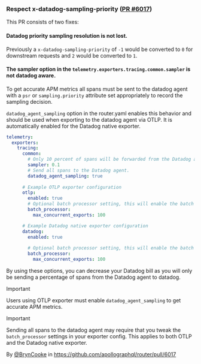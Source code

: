 ### Respect x-datadog-sampling-priority ([PR #6017](https://github.com/apollographql/router/pull/6017))

This PR consists of two fixes:
#### Datadog priority sampling resolution is not lost.

Previously a `x-datadog-sampling-priority` of `-1` would be converted to `0` for downstream requests and `2` would be converted to `1`.

#### The sampler option in the `telemetry.exporters.tracing.common.sampler` is not datadog aware.

To get accurate APM metrics all spans must be sent to the datadog agent with a `psr` or `sampling.priority` attribute set appropriately to record the sampling decision.

`datadog_agent_sampling` option in the router.yaml enables this behavior and should be used when exporting to the datadog agent via OTLP. 
It is automatically enabled for the Datadog native exporter.

```yaml
telemetry:
  exporters:
    tracing:
      common:
        # Only 10 percent of spans will be forwarded from the Datadog agent to Datadog. Experiment to find a value that is good for you!
        sampler: 0.1
        # Send all spans to the Datadog agent. 
        datadog_agent_sampling: true
      
      # Example OTLP exporter configuration
      otlp:
        enabled: true
        # Optional batch processor setting, this will enable the batch processor to send concurrent requests in a high load scenario.
        batch_processor:
          max_concurrent_exports: 100

      # Example Datadog native exporter configuration 
      datadog:
        enabled: true
        
        # Optional batch processor setting, this will enable the batch processor to send concurrent requests in a high load scenario.
        batch_processor:
          max_concurrent_exports: 100
```

By using these options, you can decrease your Datadog bill as you will only be sending a percentage of spans from the Datadog agent to datadog. 

> [!IMPORTANT]
> Users using OTLP exporter must enable `datadog_agent_sampling` to get accurate APM metrics.

> [!IMPORTANT]
> Sending all spans to the datadog agent may require that you tweak the `batch_processor` settings in your exporter config. This applies to both OTLP and the Datadog native exporter.

By [@BrynCooke](https://github.com/BrynCooke) in https://github.com/apollographql/router/pull/6017
